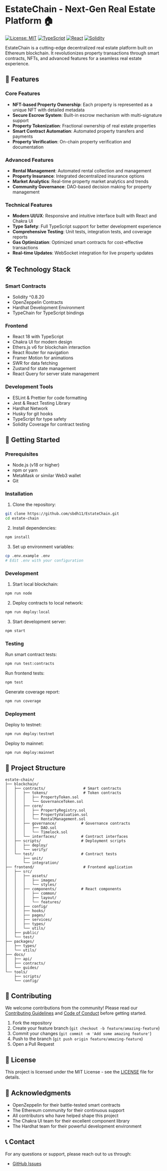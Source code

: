 # EstateChain - Next-Gen Real Estate Platform 🏠

[![License: MIT](https://img.shields.io/badge/License-MIT-yellow.svg)](https://opensource.org/licenses/MIT)
[![TypeScript](https://img.shields.io/badge/TypeScript-007ACC?style=flat&logo=typescript&logoColor=white)](https://www.typescriptlang.org/)
[![React](https://img.shields.io/badge/React-20232A?style=flat&logo=react&logoColor=61DAFB)](https://reactjs.org/)
[![Solidity](https://img.shields.io/badge/Solidity-363636?style=flat&logo=solidity&logoColor=white)](https://soliditylang.org/)

EstateChain is a cutting-edge decentralized real estate platform built on Ethereum blockchain. It revolutionizes property transactions through smart contracts, NFTs, and advanced features for a seamless real estate experience.

## 🌟 Features

### Core Features
- **NFT-based Property Ownership**: Each property is represented as a unique NFT with detailed metadata
- **Secure Escrow System**: Built-in escrow mechanism with multi-signature support
- **Property Tokenization**: Fractional ownership of real estate properties
- **Smart Contract Automation**: Automated property transfers and payments
- **Property Verification**: On-chain property verification and documentation

### Advanced Features
- **Rental Management**: Automated rental collection and management
- **Property Insurance**: Integrated decentralized insurance options
- **Market Analytics**: Real-time property market analytics and trends
- **Community Governance**: DAO-based decision making for property management

### Technical Features
- **Modern UI/UX**: Responsive and intuitive interface built with React and Chakra UI
- **Type Safety**: Full TypeScript support for better development experience
- **Comprehensive Testing**: Unit tests, integration tests, and coverage reports
- **Gas Optimization**: Optimized smart contracts for cost-effective transactions
- **Real-time Updates**: WebSocket integration for live property updates

## 🛠️ Technology Stack

### Smart Contracts
- Solidity ^0.8.20
- OpenZeppelin Contracts
- Hardhat Development Environment
- TypeChain for TypeScript bindings

### Frontend
- React 18 with TypeScript
- Chakra UI for modern design
- Ethers.js v6 for blockchain interaction
- React Router for navigation
- Framer Motion for animations
- SWR for data fetching
- Zustand for state management
- React Query for server state management

### Development Tools
- ESLint & Prettier for code formatting
- Jest & React Testing Library
- Hardhat Network
- Husky for git hooks
- TypeScript for type safety
- Solidity Coverage for contract testing

## 🚀 Getting Started

### Prerequisites
- Node.js (v18 or higher)
- npm or yarn
- MetaMask or similar Web3 wallet
- Git

### Installation

1. Clone the repository:
```bash
git clone https://github.com/sbdh11/EstateChain.git
cd estate-chain
```

2. Install dependencies:
```bash
npm install
```

3. Set up environment variables:
```bash
cp .env.example .env
# Edit .env with your configuration
```

### Development

1. Start local blockchain:
```bash
npm run node
```

2. Deploy contracts to local network:
```bash
npm run deploy:local
```

3. Start development server:
```bash
npm start
```

### Testing

Run smart contract tests:
```bash
npm run test:contracts
```

Run frontend tests:
```bash
npm test
```

Generate coverage report:
```bash
npm run coverage
```

### Deployment

Deploy to testnet:
```bash
npm run deploy:testnet
```

Deploy to mainnet:
```bash
npm run deploy:mainnet
```

## 📁 Project Structure

```
estate-chain/
├── blockchain/                   
│   ├── contracts/                 # Smart contracts
│   │   ├── tokens/                # Token contracts
│   │   │   ├── PropertyToken.sol
│   │   │   └── GovernanceToken.sol
│   │   ├── core/               
│   │   │   ├── PropertyRegistry.sol
│   │   │   ├── PropertyValuation.sol
│   │   │   └── RentalManagement.sol
│   │   ├── governance/           # Governance contracts
│   │   │   ├── DAO.sol
│   │   │   └── Timelock.sol
│   │   └── interfaces/           # Contract interfaces
│   ├── scripts/                  # Deployment scripts
│   │   ├── deploy/
│   │   └── verify/
│   └── test/                     # Contract tests
│       ├── unit/
│       └── integration/
├── frontend/                      # Frontend application
│   ├── src/
│   │   ├── assets/              
│   │   │   ├── images/
│   │   │   └── styles/
│   │   ├── components/           # React components
│   │   │   ├── common/          
│   │   │   ├── layout/           
│   │   │   └── features/       
│   │   ├── config/            
│   │   ├── hooks/               
│   │   ├── pages/              
│   │   ├── services/           
│   │   ├── types/               
│   │   └── utils/             
│   ├── public/                  
│   └── test/                   
├── packages/                    
│   ├── types/                
│   └── utils/                   
├── docs/                      
│   ├── api/                     
│   ├── contracts/               
│   └── guides/                  
└── tools/                       
    ├── scripts/                 
    └── config/                  
```

## 🤝 Contributing

We welcome contributions from the community! Please read our [Contributing Guidelines](CONTRIBUTING.md) and [Code of Conduct](CODE_OF_CONDUCT.md) before getting started.

1. Fork the repository
2. Create your feature branch (`git checkout -b feature/amazing-feature`)
3. Commit your changes (`git commit -m 'Add some amazing feature'`)
4. Push to the branch (`git push origin feature/amazing-feature`)
5. Open a Pull Request

## 📝 License

This project is licensed under the MIT License - see the [LICENSE](LICENSE) file for details.

## 🙏 Acknowledgments

- OpenZeppelin for their battle-tested smart contracts
- The Ethereum community for their continuous support
- All contributors who have helped shape this project
- The Chakra UI team for their excellent component library
- The Hardhat team for their powerful development environment

## 📞 Contact

For any questions or support, please reach out to us through:
- [GitHub Issues](https://github.com/sbdh11/EstateChain/issues)
